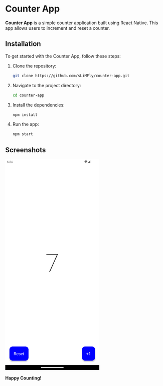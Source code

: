 # Counter App

**Counter App** is a simple counter application built using React Native. This app allows users to increment and reset a counter.

## Installation

To get started with the Counter App, follow these steps:

1. Clone the repository:
   ```bash
   git clone https://github.com/sLiMFly/counter-app.git
   ```
2. Navigate to the project directory:
   ```bash
   cd counter-app
   ```
3. Install the dependencies:
   ```bash
   npm install
   ```
4. Run the app:
   ```bash
   npm start
   ```

## Screenshots

<img src="./screenshots/counter-app.png" alt="Counter App Screenshot" width="300"/>

**Happy Counting!**
